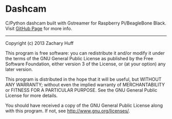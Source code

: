 # Dashcam
C/Python dashcam built with Gstreamer for Raspberry Pi/BeagleBone Black. Visit
 [GitHub Page](http://zachhuff386.github.io/dashcam) for more info.

-------------------------------------------------------------------------------

Copyright (c) 2013 Zachary Huff

This program is free software: you can redistribute it and/or modify
it under the terms of the GNU General Public License as published by
the Free Software Foundation, either version 3 of the License, or
(at your option) any later version.

This program is distributed in the hope that it will be useful,
but WITHOUT ANY WARRANTY; without even the implied warranty of
MERCHANTABILITY or FITNESS FOR A PARTICULAR PURPOSE.  See the
GNU General Public License for more details.

You should have received a copy of the GNU General Public License
along with this program.  If not, see <http://www.gnu.org/licenses/>.
